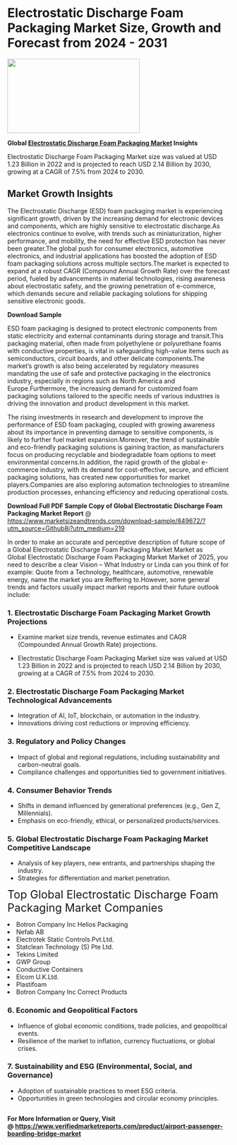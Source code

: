 <H1>Electrostatic Discharge Foam Packaging Market Size, Growth and Forecast from 2024 - 2031</H1><img class="aligncenter size-medium wp-image-584254" src="https://thirdeyenews.in/wp-content/uploads/2024/09/Global-Market-Research-300x168.jpeg" alt="" width="300" height="168" /><p><strong>Global&nbsp;<a href="https://www.marketsizeandtrends.com/download-sample/849672/?utm_source=Github8j?utm_medium=219">Electrostatic Discharge Foam Packaging Market</a> Insights</strong></p><p>Electrostatic Discharge Foam Packaging Market size was valued at USD 1.23 Billion in 2022 and is projected to reach USD 2.14 Billion by 2030, growing at a CAGR of 7.5% from 2024 to 2030.</p><p><h2>Market Growth Insights</h2> <p>The Electrostatic Discharge (ESD) foam packaging market is experiencing significant growth, driven by the increasing demand for electronic devices and components, which are highly sensitive to electrostatic discharge.As electronics continue to evolve, with trends such as miniaturization, higher performance, and mobility, the need for effective ESD protection has never been greater.The global push for consumer electronics, automotive electronics, and industrial applications has boosted the adoption of ESD foam packaging solutions across multiple sectors.The market is expected to expand at a robust CAGR (Compound Annual Growth Rate) over the forecast period, fueled by advancements in material technologies, rising awareness about electrostatic safety, and the growing penetration of e-commerce, which demands secure and reliable packaging solutions for shipping sensitive electronic goods.</p> <p><strong>Download Sample</strong></p> <p>ESD foam packaging is designed to protect electronic components from static electricity and external contaminants during storage and transit.This packaging material, often made from polyethylene or polyurethane foams with conductive properties, is vital in safeguarding high-value items such as semiconductors, circuit boards, and other delicate components.The market’s growth is also being accelerated by regulatory measures mandating the use of safe and protective packaging in the electronics industry, especially in regions such as North America and Europe.Furthermore, the increasing demand for customized foam packaging solutions tailored to the specific needs of various industries is driving the innovation and product development in this market.</p> <p>The rising investments in research and development to improve the performance of ESD foam packaging, coupled with growing awareness about its importance in preventing damage to sensitive components, is likely to further fuel market expansion.Moreover, the trend of sustainable and eco-friendly packaging solutions is gaining traction, as manufacturers focus on producing recyclable and biodegradable foam options to meet environmental concerns.In addition, the rapid growth of the global e-commerce industry, with its demand for cost-effective, secure, and efficient packaging solutions, has created new opportunities for market players.Companies are also exploring automation technologies to streamline production processes, enhancing efficiency and reducing operational costs.</p> <p><span class=""><strong>Download Full PDF Sample Copy of Global Electrostatic Discharge Foam Packaging Market Report</strong> @ <a href="https://www.marketsizeandtrends.com/download-sample/849672/?utm_source=Github8j?utm_medium=219" target="_blank">https://www.marketsizeandtrends.com/download-sample/849672/?utm_source=Github8j?utm_medium=219</a></span></p><p>In order to make an accurate and perceptive description of future scope of a Global&nbsp;Electrostatic Discharge Foam Packaging Market Market as Global&nbsp;Electrostatic Discharge Foam Packaging Market Market of 2025, you need to describe a clear Vision &ndash; What Industry or Linda can you think of for example: Quote from a Technology, healthcare, automotive, renewable energy, name the market you are Reffering to.However, some general trends and factors usually impact market reports and their future outlook include:</p><h3>1.&nbsp;<strong>Electrostatic Discharge Foam Packaging Market Growth Projections</strong></h3><ul><li>Examine market size trends, revenue estimates and CAGR (Compounded Annual Growth Rate) projections.</li><li><p>Electrostatic Discharge Foam Packaging Market size was valued at USD 1.23 Billion in 2022 and is projected to reach USD 2.14 Billion by 2030, growing at a CAGR of 7.5% from 2024 to 2030.</p></li></ul><h3>2.&nbsp;<strong>Electrostatic Discharge Foam Packaging Market Technological Advancements</strong></h3><ul><li>Integration of AI, IoT, blockchain, or automation in the industry.</li><li>Innovations driving cost reductions or improving efficiency.</li></ul><h3>3.&nbsp;<strong>Regulatory and Policy Changes</strong></h3><ul><li>Impact of global and regional regulations, including sustainability and carbon-neutral goals.</li><li>Compliance challenges and opportunities tied to government initiatives.</li></ul><h3>4.&nbsp;<strong>Consumer Behavior Trends</strong></h3><ul><li>Shifts in demand influenced by generational preferences (e.g., Gen Z, Millennials).</li><li>Emphasis on eco-friendly, ethical, or personalized products/services.</li></ul><h3>5.&nbsp;<strong>Global Electrostatic Discharge Foam Packaging Market Competitive Landscape</strong></h3><ul><li>Analysis of key players, new entrants, and partnerships shaping the industry.</li><li>Strategies for differentiation and market penetration.</li></ul><p data-pm-slice="1 1 []"><span style="color: inherit; font-family: inherit; font-size: 25px;">Top Global Electrostatic Discharge Foam Packaging Market Companies</span></p><div class="" data-test-id=""><p><li>Botron Company Inc Helios Packaging</li><li> Nefab AB</li><li> Electrotek Static Controls Pvt.Ltd.</li><li> Statclean Technology (S) Pte Ltd.</li><li> Tekins Limited</li><li> GWP Group</li><li> Conductive Containers</li><li> Elcom U.K.Ltd.</li><li> Plastifoam</li><li> Botron Company Inc Correct Products</li></p></div><h3>6.&nbsp;<strong>Economic and Geopolitical Factors</strong></h3><ul><li>Influence of global economic conditions, trade policies, and geopolitical events.</li><li>Resilience of the market to inflation, currency fluctuations, or global crises.</li></ul><h3>7.&nbsp;<strong>Sustainability and ESG (Environmental, Social, and Governance)</strong></h3><ul><li>Adoption of sustainable practices to meet ESG criteria.</li><li>Opportunities in green technologies and circular economy principles.</li></ul><h2><strong style="font-size: 14px;">For More Information or Query, Visit @&nbsp;</strong><a style="background-color: #ffffff; font-size: 14px;" href="https://www.marketsizeandtrends.com/report/electrostatic-discharge-foam-packaging-market/" target="_blank">https://www.verifiedmarketreports.com/product/airport-passenger-boarding-bridge-market</a></h2>